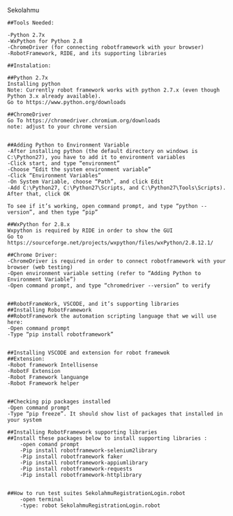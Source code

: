 Sekolahmu

    ##Tools Needed:

    -Python 2.7x
    -WxPython for Python 2.8
    -ChromeDriver (for connecting robotframework with your browser)
    -RobotFramework, RIDE, and its supporting libraries

    ##Instalation:

    ##Python 2.7x
    Installing python
    Note: Currently robot framework works with python 2.7.x (even though Python 3.x already available).
    Go to https://www.python.org/downloads

    ##ChromeDriver
    Go To https://chromedriver.chromium.org/downloads
    note: adjust to your chrome version 


    ##Adding Python to Environment Variable
    -After installing python (the default directory on windows is C:\Python27), you have to add it to environment variables
    -Click start, and type “environment”
    -Choose “Edit the system environment variable”
    -Click “Environment Variables”
    -On System Variable, choose “Path”, and click Edit
    -Add C:\Python27, C:\Python27\Scripts, and C:\Python27\Tools\Scripts). After that, click OK

    To see if it’s working, open command prompt, and type “python --version”, and then type “pip”

    ##WxPython for 2.8.x
    Wxpython is required by RIDE in order to show the GUI
    Go to https://sourceforge.net/projects/wxpython/files/wxPython/2.8.12.1/

    ##Chrome Driver:
    -ChromeDriver is required in order to connect robotframework with your browser (web testing)
    -Open environment variable setting (refer to “Adding Python to Environment Variable”)
    -Open command prompt, and type “chromedriver --version” to verify


    ##RobotFrameWork, VSCODE, and it’s supporting libraries
    ##Installing RobotFramework
    ##RobotFramework the automation scripting language that we will use here:
    -Open command prompt
    -Type “pip install robotframework”


    ##Installing VSCODE and extension for robot framewok
    ##Extension:
    -Robot framework Intellisense
    -RobotF Extension
    -Robot Framework languange
    -Robot Framework helper


    ##Checking pip packages installed
    -Open command prompt
    -Type “pip freeze”. It should show list of packages that installed in your system

    ##Installing RobotFramework supporting libraries
    ##Install these packages below to install supporting libraries :
        -open comand prompt
        -Pip install robotframework-selenium2library
        -Pip install robotframework faker
        -Pip install robotframework-appiumlibrary
        -Pip install robotframework-requests
        -Pip install robotframework-httplibrary


    ##How to run test suites SekolahmuRegistrationLogin.robot
        -open terminal
        -type: robot SekolahmuRegistrationLogin.robot

